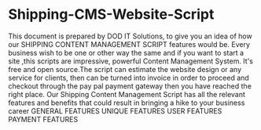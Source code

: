 # Shipping-CMS-Website-Script
This document is prepared by DOD IT Solutions, to give you an idea of how our SHIPPING CONTENT MANAGEMENT SCRIPT features would be. Every business wish to be one or other way the same and if you want to start a site ,this scripts are impressive, powerful Content Management System. It's free and open source.The script can estimate the website design or any service for clients, then can be turned into invoice in order to proceed and checkout through the pay pal payment gateway then you have reached the right place. Our Shipping Content Management Script has all the relevant features and benefits that could result in bringing a hike to your business career
GENERAL FEATURES
UNIQUE FEATURES
USER FEATURES
PAYMENT FEATURES
